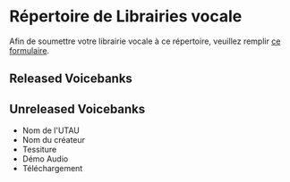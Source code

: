 # Répertoire de Librairies vocale

Afin de soumettre votre librairie vocale à ce répertoire, veuillez remplir [ce formulaire]().

## Released Voicebanks
## Unreleased Voicebanks

- Nom de l'UTAU
- Nom du créateur
- Tessiture
- Démo Audio
- Téléchargement
